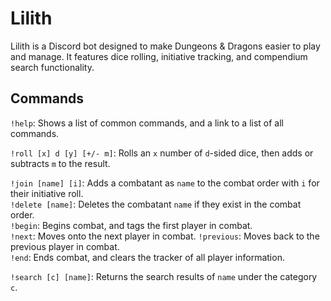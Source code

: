 # Lilith
Lilith is a Discord bot designed to make Dungeons &amp; Dragons easier to play and manage. It features dice rolling, initiative tracking, and compendium search functionality.

## Commands
`!help`: Shows a list of common commands, and a link to a list of all commands.  
  
`!roll [x] d [y] [+/- m]`: Rolls an `x` number of `d`-sided dice, then adds or subtracts `m` to the result.  
  
`!join [name] [i]`: Adds a combatant as `name` to the combat order with `i` for their initiative roll.  
`!delete [name]`: Deletes the combatant `name` if they exist in the combat order.  
`!begin`: Begins combat, and tags the first player in combat.  
`!next`: Moves onto the next player in combat.
`!previous`: Moves back to the previous player in combat.  
`!end`: Ends combat, and clears the tracker of all player information.  
  
`!search [c] [name]`: Returns the search results of `name` under the category `c`.
  
